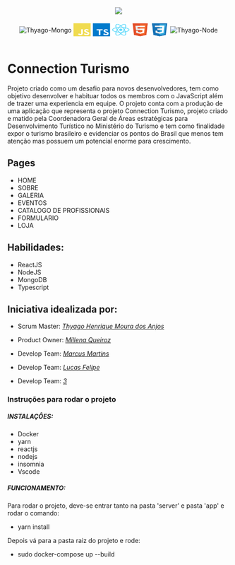 <div align="center">
  <img src="https://media.discordapp.net/attachments/759670081067417600/944195963621359626/logo.png" width="250px"/>
</div>

<div style="display: inline_block" align="center"><br>
  <img align="center" alt="Thyago-Mongo" height="30" width="80" src="https://img.shields.io/badge/MongoDB-4EA94B?style=for-the-badge&logo=mongodb&logoColor=white">
  <img align="center" alt="Thyago-Js" height="30" width="40" src="https://raw.githubusercontent.com/devicons/devicon/master/icons/javascript/javascript-plain.svg">
  <img align="center" alt="Thyago-Ts" height="30" width="40" src="https://raw.githubusercontent.com/devicons/devicon/master/icons/typescript/typescript-plain.svg">
  <img align="center" alt="Thyago-React" height="30" width="40" src="https://raw.githubusercontent.com/devicons/devicon/master/icons/react/react-original.svg">
  <img align="center" alt="Thyago-HTML" height="30" width="40" src="https://raw.githubusercontent.com/devicons/devicon/master/icons/html5/html5-original.svg">
  <img align="center" alt="Thyago-CSS" height="30" width="40" src="https://raw.githubusercontent.com/devicons/devicon/master/icons/css3/css3-original.svg">
  <img align="center" alt="Thyago-Node" height="30" width="80" src="https://img.shields.io/badge/Node.js-43853D?style=for-the-badge&logo=node.js&logoColor=white">
</div><br/>

# Connection Turismo

Projeto criado como um desafio para novos desenvolvedores, tem como objetivo desenvolver e habituar todos os membros com o JavaScript além de trazer uma experiencia em equipe. O projeto conta com a produção de uma aplicação que representa o projeto Connection Turismo, projeto criado e matido pela Coordenadora Geral de Áreas estratégicas para Desenvolvimento Turístico no Ministério do Turismo e tem como finalidade expor o turismo brasileiro e evidenciar os pontos do Brasil que menos tem atenção mas possuem um potencial enorme para crescimento.

## **Pages**
* HOME
* SOBRE
* GALERIA
* EVENTOS
* CATALOGO DE PROFISSIONAIS
* FORMULARIO
* LOJA


## **Habilidades**:
- ReactJS
- NodeJS
- MongoDB
- Typescript

## Iniciativa idealizada por:

* Scrum Master: *[Thyago Henrique Moura dos Anjos](https://github.com/thyagomoura)*

* Product Owner: *[Millena Queiroz](https://github.com/MillenaQueiroz)*

* Develop Team: *[Marcus Martins](https://github.com/marcusmartinsxx)*

* Develop Team: *[Lucas Felipe](https://github.com/lucasfs1007/lucasfs1007)*

* Develop Team: *[3](https://github.com/)*

### Instruções para rodar o projeto

##### INSTALAÇÔES:
* Docker
* yarn
* reactjs
* nodejs
* insomnia
* Vscode

##### FUNCIONAMENTO:
Para rodar o projeto, deve-se entrar tanto na pasta 'server' e pasta 'app' e rodar o comando:

* yarn install

Depois vá para a pasta raiz do projeto e rode:

* sudo docker-compose up --build
